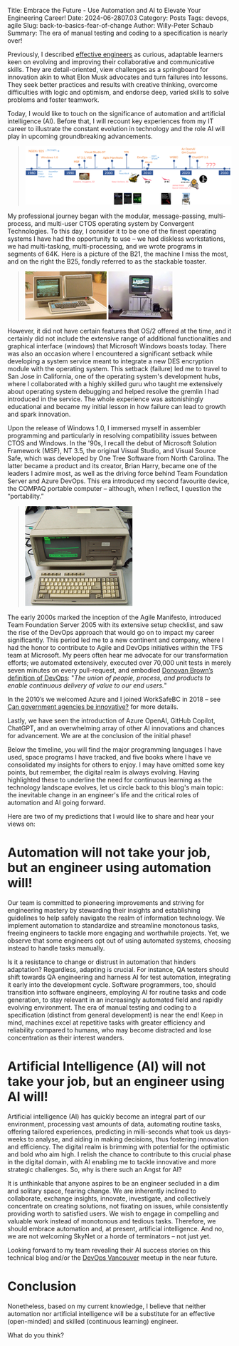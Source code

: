 Title: Embrace the Future - Use Automation and AI to Elevate Your Engineering Career!
Date: 2024-06-2807.03
Category: Posts 
Tags: devops, agile
Slug: back-to-basics-fear-of-change
Author: Willy-Peter Schaub
Summary: The era of manual testing and coding to a specification is nearly over!


Previously, I described [effective engineers](https://wsbctechnicalblog.github.io/back-to-basics-engineering.html) as curious, adaptable learners keen on evolving and improving their collaborative and communicative skills. They are detail-oriented, view challenges as a springboard for innovation akin to what Elon Musk advocates and turn failures into lessons. They seek better practices and results with creative thinking, overcome difficulties with logic and optimism, and endorse deep, varied skills to solve problems and foster teamwork.

Today, I would like to touch on the significance of automation and artificial intelligence (AI). Before that, I will recount key experiences from my IT career to illustrate the constant evolution in technology and the role AI will play in upcoming groundbreaking advancements.

> ![timeline](/images/back-to-basics-fear-of-change-1.png)
 
My professional journey began with the modular, message-passing, multi-process, and multi-user CTOS operating system by Convergent Technologies. To this day, I consider it to be one of the finest operating systems I have had the opportunity to use – we had diskless workstations, we had multi-tasking, multi-processing, and we wrote programs in segments of 64K. Here is a picture of the B21, the machine I miss the most, and on the right the B25, fondly referred to as the stackable toaster.

> ![b21](/images/back-to-basics-fear-of-change-2.png) ![b25](/images/back-to-basics-fear-of-change-3.png)

However, it did not have certain features that OS/2 offered at the time, and it certainly did not include the extensive range of additional functionalities and graphical interface (windows) that Microsoft Windows boasts today. There was also an occasion where I encountered a significant setback while developing a system service meant to integrate a new DES encryption module with the operating system. This setback (failure) led me to travel to San Jose in California, one of the operating system's development hubs, where I collaborated with a highly skilled guru who taught me extensively about operating system debugging and helped resolve the gremlin I had introduced in the service. The whole experience was astonishingly educational and became my initial lesson in how failure can lead to growth and spark innovation.

Upon the release of Windows 1.0, I immersed myself in assembler programming and particularly in resolving compatibility issues between CTOS and Windows. In the '90s, I recall the debut of Microsoft Solution Framework (MSF), NT 3.5, the original Visual Studio, and Visual Source Safe, which was developed by One Tree Software from North Carolina. The latter became a product and its creator, Brian Harry, became one of the leaders I admire most, as well as the driving force behind Team Foundation Server and Azure DevOps. This era introduced my second favourite device, the COMPAQ portable computer – although, when I reflect, I question the “portability.”

> ![compaq](/images/back-to-basics-fear-of-change-4.png)
 
The early 2000s marked the inception of the Agile Manifesto, introduced Team Foundation Server 2005 with its extensive setup checklist, and saw the rise of the DevOps approach that would go on to impact my career significantly. This period led me to a new continent and company, where I had the honor to contribute to Agile and DevOps initiatives within the TFS team at Microsoft. My peers often hear me advocate for our transformation efforts; we automated extensively, executed over 70,000 unit tests in merely seven minutes on every pull-request, and embodied [Donovan Brown’s definition of DevOps](https://www.donovanbrown.com/post/what-is-devops): "_The union of people, process, and products to enable continuous delivery of value to our end users._"

In the 2010’s we welcomed Azure and I joined WorkSafeBC in 2018 – see [Can government agencies be innovative?](https://wsbctechnicalblog.github.io/can-government-agencies-be-innovative.html) for more details.

Lastly, we have seen the introduction of Azure OpenAI, GitHub Copilot, ChatGPT, and an overwhelming array of other AI innovations and chances for advancement. We are at the conclusion of the initial phase!

Below the timeline, you will find the major programming languages I have used, space programs I have tracked, and five books where I have ve consolidated my insights for others to enjoy. I may have omitted some key points, but remember, the digital realm is always evolving. Having highlighted these to underline the need for continuous learning as the technology landscape evolves, let us circle back to this blog's main topic: the inevitable change in an engineer's life and the critical roles of automation and AI going forward.

Here are two of my predictions that I would like to share and hear your views on:

# Automation will not take your job, but an engineer using automation will!

Our team is committed to pioneering improvements and striving for engineering mastery by stewarding their insights and establishing guidelines to help safely navigate the realm of information technology. We implement automation to standardize and streamline monotonous tasks, freeing engineers to tackle more engaging and worthwhile projects. Yet, we observe that some engineers opt out of using automated systems, choosing instead to handle tasks manually.

Is it a resistance to change or distrust in automation that hinders adaptation? Regardless, adapting is crucial. For instance, QA testers should shift towards QA engineering and harness AI for test automation, integrating it early into the development cycle. Software programmers, too, should transition into software engineers, employing AI for routine tasks and code generation, to stay relevant in an increasingly automated field and rapidly evolving environment. The era of manual testing and coding to a specification (distinct from general development) is near the end!
Keep in mind, machines excel at repetitive tasks with greater efficiency and reliability compared to humans, who may become distracted and lose concentration as their interest wanders.

# Artificial Intelligence (AI) will not take your job, but an engineer using AI will!

Artificial intelligence (AI) has quickly become an integral part of our environment, processing vast amounts of data, automating routine tasks, offering tailored experiences, predicting in milli-seconds what took us days-weeks to analyse, and aiding in making decisions, thus fostering innovation and efficiency. The digital realm is brimming with potential for the optimistic and bold who aim high. I relish the chance to contribute to this crucial phase in the digital domain, with AI enabling me to tackle innovative and more strategic challenges.
So, why is there such an Angst for AI?

It is unthinkable that anyone aspires to be an engineer secluded in a dim and solitary space, fearing change. We are inherently inclined to collaborate, exchange insights, innovate, investigate, and collectively concentrate on creating solutions, not fixating on issues, while consistently providing worth to satisfied users. We wish to engage in compelling and valuable work instead of monotonous and tedious tasks. Therefore, we should embrace automation and, at present, artificial intelligence. And no, we are not welcoming SkyNet or a horde of terminators – not just yet.

Looking forward to my team revealing their AI success stories on this technical blog and/or the [DevOps Vancouver](https://www.meetup.com/DevOps-Vancouver-BC-Canada/) meetup in the near future.

# Conclusion

Nonetheless, based on my current knowledge, I believe that neither automation nor artificial intelligence will be a substitute for an effective (open-minded) and skilled (continuous learning) engineer.

What do you think?

